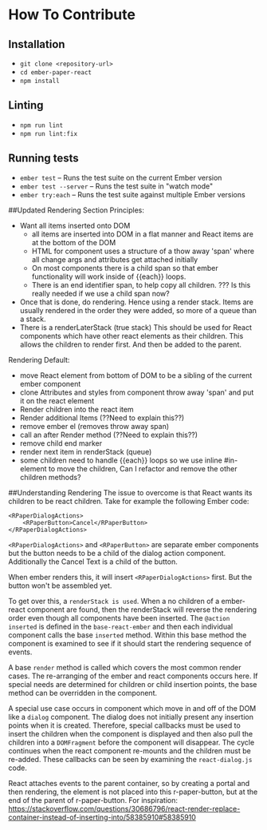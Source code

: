 # How To Contribute

## Installation

* `git clone <repository-url>`
* `cd ember-paper-react`
* `npm install`

## Linting

* `npm run lint`
* `npm run lint:fix`

## Running tests

* `ember test` – Runs the test suite on the current Ember version
* `ember test --server` – Runs the test suite in "watch mode"
* `ember try:each` – Runs the test suite against multiple Ember versions

##Updated Rendering Section
Principles:
* Want all items inserted onto DOM
  * all items are inserted into DOM in a flat manner and React items are at the bottom of the DOM
  * HTML for component uses a structure of a thow away 'span' where all change args and attributes get attached initially
  * On most components there is a child span so that ember functionality will work inside of {{each}} loops.
  * There is an end identifier span, to help copy all children.  ??? Is this really needed if we use a child span now?
* Once that is done, do rendering.  Hence using a render stack.  Items are usually rendered in the order they were added, so more of a queue than a stack.
* There is a renderLaterStack (true stack) This should be used for React components which have other react elements as their children. This allows the children to render first. And then be added to the parent.

Rendering Default:
* move React element from bottom of DOM to be a sibling of the current ember component
* clone Attributes and styles from component throw away 'span' and put it on the react element
* Render children into the react item
* Render additional Items (??Need to explain this??)
* remove ember el (removes throw away span)
* call an after Render method (??Need to explain this??)
* remove child end marker
* render next item in renderStack (queue)
* some children need to handle {{each}} loops so we use inline #in-element to move the children, Can I refactor and remove the other children methods?

##Understanding Rendering
The issue to overcome is that React wants its children to be react children.
Take for example the following Ember code:
```angular2html
<RPaperDialogActions>
    <RPaperButton>Cancel</RPaperButton>
</RPaperDialogActions>
```
```<RPaperDialogActions>``` and ```<RPaperButton>``` are separate ember components but the button needs to be a child of the dialog action component.  Additionally the Cancel Text is a child of the button.

When ember renders this, it will insert ```<RPaperDialogActions>``` first. But the button won't be assembled yet.

To get over this, a ```renderStack is used```.  When a no children of a ember-react component are found, then the renderStack will reverse the rendering order even though all components have been inserted.
The ```@action inserted``` is defined in the ```base-react-ember``` and then each individual component calls the base ```inserted``` method.  Within this base method the component is examined to see if it should start the rendering sequence of events.

A base ```render``` method is called which covers the most common render cases.  The re-arranging of the ember and react components occurs here.  If special needs are determined for children or child insertion points, the base method can be overridden in the component.

A special use case occurs in component which move in and off of the DOM like a ```dialog``` component.  The dialog does not initially present any insertion points when it is created.  Therefore, special callbacks must be used to insert the children when the component is displayed and then also pull the children into a ```DOMFragment``` before the component will disappear.  The cycle continues when the react component re-mounts and the children must be re-added.
These callbacks can be seen by examining the ```react-dialog.js``` code.

React attaches events to the parent container, so by creating a portal and then rendering,
the element is not placed into this r-paper-button, but at the end of the parent of r-paper-button.
For inspiration:
https://stackoverflow.com/questions/30686796/react-render-replace-container-instead-of-inserting-into/58385910#58385910
